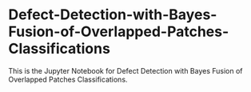# Defect-Detection-with-Bayes-Fusion-of-Overlapped-Patches-Classifications
This is the Jupyter Notebook for Defect Detection with Bayes Fusion of Overlapped Patches Classifications.
